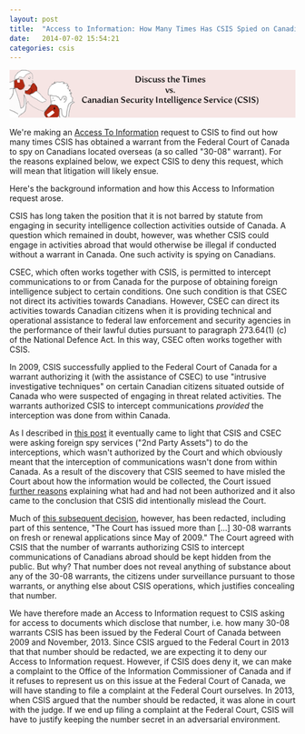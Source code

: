 ```yaml
---
layout: post
title:  "Access to Information: How Many Times Has CSIS Spied on Canadians Overseas?"
date:   2014-07-02 15:54:21
categories: csis
---
```


<img class="image-center" src="/csisheader.png">

 <!--more--> 

We're making an <a href="http://laws-lois.justice.gc.ca/eng/acts/A-1/page-1.html">Access To Information</a> request to CSIS to find out how many times CSIS has obtained a warrant from the Federal Court of Canada to spy on Canadians located overseas (a so called "30-08" warrant).  For the reasons explained below, we expect CSIS to deny this request, which will mean that litigation will likely ensue. 

Here's the background information and how this Access to Information request arose. 

CSIS has long taken the position that it is not barred by statute from engaging in security intelligence collection activities outside of Canada.  A question which remained in doubt, however, was whether CSIS could engage in activities abroad that would otherwise be illegal if conducted without a warrant in Canada. One such activity is spying on Canadians.   

CSEC, which often works together with CSIS, is permitted to intercept communications to or from Canada for the purpose of obtaining foreign intelligence subject to certain conditions. One such condition is that CSEC not direct its activities towards Canadians. However, CSEC can direct its activities towards Canadian citizens when it is providing technical and operational assistance to federal law enforcement and security agencies in the performance of their lawful duties pursuant to paragraph 273.64(1) (c) of the National Defence Act. In this way, CSEC often works together with CSIS. 

In 2009, CSIS successfully applied to the Federal Court of Canada for a warrant authorizing it (with the assistance of CSEC) to use "intrusive investigative techniques" on certain Canadian citizens situated outside of Canada who were suspected of engaging in threat related activities. The warrants authorized CSIS to intercept communications <i>provided</i> the interception was done from within Canada.  

As I described in  <a href="http://discussthetimes.com/csis/2014/06/23/csis-file-most-popular-at-federal-court/">this post</a> it eventually came to light that CSIS and CSEC were asking foreign spy services ("2nd Party Assets") to do the interceptions, which wasn't authorized by the Court and which obviously meant that the interception of communications wasn't done from within Canada. As a result of the discovery that CSIS seemed to have misled the Court about how the information would be collected, the Court issued <a href="http://decisions.fct-cf.gc.ca/fc-cf/decisions/en/item/66439/index.do"> further reasons</a> explaining what had and had not been authorized and it also came to the conclusion that CSIS did intentionally mislead the Court.

Much of <a href="http://decisions.fct-cf.gc.ca/fc-cf/decisions/en/item/66439/index.do">this subsequent decision</a>, however, has been redacted, including part of this sentence, "The Court has issued more than [...] 30-08 warrants on fresh or renewal applications since May of 2009."  The Court agreed with CSIS that the number of warrants authorizing CSIS to intercept communications of Canadians abroad should be kept hidden from the public.  But why?  That number does not reveal anything of substance about any of the 30-08 warrants, the citizens under surveillance pursuant to those warrants, or anything else about CSIS operations, which justifies concealing that number.

We have therefore made an Access to Information request to CSIS asking for access to documents which disclose that number, i.e. how many 30-08 warrants CSIS has been issued by the Federal Court of Canada between 2009 and November, 2013. Since CSIS argued to the Federal Court in 2013 that that number should be redacted, we are expecting it to deny our Access to Information request. However, if CSIS does deny it, we can make a complaint to the Office of the Information Commissioner of Canada and if it refuses to represent us on this issue at the Federal Court of Canada, we will have standing to file a complaint at the Federal Court ourselves.  In 2013, when CSIS argued that the number should be redacted, it was alone in court with the judge. If we end up filing a complaint at the Federal Court, CSIS will have to justify keeping the number secret in an adversarial environment.






